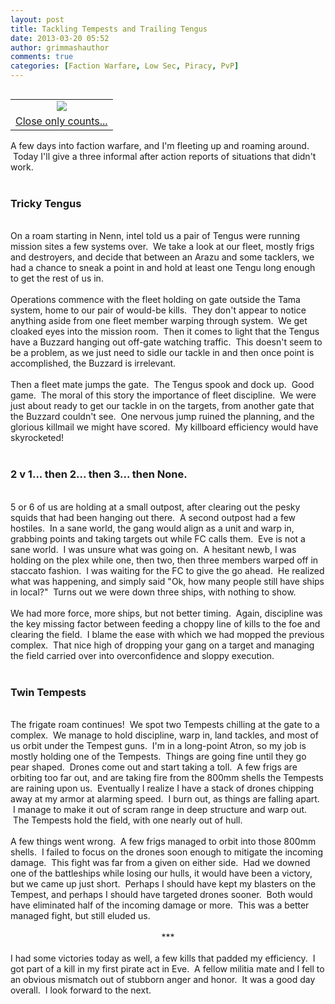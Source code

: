 ```yaml
---
layout: post
title: Tackling Tempests and Trailing Tengus
date: 2013-03-20 05:52
author: grimmashauthor
comments: true
categories: [Faction Warfare, Low Sec, Piracy, PvP]
---
```

<table cellpadding="0" cellspacing="0" style="float: right; margin-left: 1em; text-align: right;"><tbody><tr><td style="text-align: center;"><a href="http://grimmash.com/wp-content/uploads/2013/03/Horseshoes-and-Hand-Grenades-logo1.gif" style="clear: right; margin-bottom: 1em; margin-left: auto; margin-right: auto;"><img border="0" src="http://grimmash.com/wp-content/uploads/2013/03/Horseshoes-and-Hand-Grenades-logo1.gif" /></a></td></tr><tr><td style="text-align: center;"><a href="http://dorrys.com/close-only-horseshoes/" target="_blank">Close only counts...</a></td></tr></tbody></table>A few days into faction warfare, and I'm fleeting up and roaming around. &nbsp;Today I'll give a three informal after action reports of situations that didn't work.<br /><br /><h3>Tricky Tengus</h3><div><br /></div>On a roam starting in Nenn, intel told us a pair of Tengus were running mission sites a few systems over. &nbsp;We take a look at our fleet, mostly frigs and destroyers, and decide that between an Arazu and some tacklers, we had a chance to sneak a point in and hold at least one Tengu long enough to get the rest of us in.<br /><br />Operations commence with the fleet holding on gate outside the Tama system, home to our pair of would-be kills. &nbsp;They don't appear to notice anything aside from one fleet member warping through system. &nbsp;We get cloaked eyes into the mission room. &nbsp;Then it comes to light that the Tengus have a Buzzard hanging out off-gate watching traffic. &nbsp;This doesn't seem to be a problem, as we just need to sidle our tackle in and then once point is accomplished, the Buzzard is irrelevant.<br /><br />Then a fleet mate jumps the gate. &nbsp;The Tengus spook and dock up. &nbsp;Good game. &nbsp;The moral of this story the importance of fleet discipline. &nbsp;We were just about ready to get our tackle in on the targets, from another gate that the Buzzard couldn't see. &nbsp;One nervous jump ruined the planning, and the glorious killmail we might have scored. &nbsp;My killboard efficiency would have skyrocketed!<br /><br /><h3>2 v 1... then 2... then 3... then None.</h3><br />5 or 6 of us are holding at a small outpost, after clearing out the pesky squids that had been hanging out there. &nbsp;A second outpost had a few hostiles. &nbsp;In a sane world, the gang would align as a unit and warp in, grabbing points and taking targets out while FC calls them. &nbsp;Eve is not a sane world. &nbsp;I was unsure what was going on. &nbsp;A hesitant newb, I was holding on the plex while one, then two, then three members warped off in staccato fashion. &nbsp;I was waiting for the FC to give the go ahead. &nbsp;He realized what was happening, and simply said "Ok, how many people still have ships in local?" &nbsp;Turns out we were down three ships, with nothing to show.<br /><br />We had more force, more ships, but not better timing. &nbsp;Again, discipline was the key missing factor between feeding a choppy line of kills to the foe and clearing the field. &nbsp;I blame the ease with which we had mopped the previous complex. &nbsp;That nice high of dropping your gang on a target and managing the field carried over into overconfidence and sloppy execution.<br /><br /><h3>Twin Tempests</h3><br />The frigate roam continues! &nbsp;We spot two Tempests chilling at the gate to a complex. &nbsp;We manage to hold discipline, warp in, land tackles, and most of us orbit under the Tempest guns. &nbsp;I'm in a long-point Atron, so my job is mostly holding one of the Tempests. &nbsp;Things are going fine until they go pear shaped. &nbsp;Drones come out and start taking a toll. &nbsp;A few frigs are orbiting too far out, and are taking fire from the 800mm shells the Tempests are raining upon us. &nbsp;Eventually I realize I have a stack of drones chipping away at my armor at alarming speed. &nbsp;I burn out, as things are falling apart. &nbsp;I manage to make it out of scram range in deep structure and warp out. &nbsp;The Tempests hold the field, with one nearly out of hull.<br /><br />A few things went wrong. &nbsp;A few frigs managed to orbit into those 800mm shells. &nbsp;I failed to focus on the drones soon enough to mitigate the incoming damage. &nbsp;This fight was far from a given on either side. &nbsp;Had we downed one of the battleships while losing our hulls, it would have been a victory, but we came up just short. &nbsp;Perhaps I should have kept my blasters on the Tempest, and perhaps I should have targeted drones sooner. &nbsp;Both would have eliminated half of the incoming damage or more. &nbsp;This was a better managed fight, but still eluded us.<br /><br /><div style="text-align: center;">***</div><br />I had some victories today as well, a few kills that padded my efficiency. &nbsp;I got part of a kill in my first pirate act in Eve. &nbsp;A fellow militia mate and I fell to an obvious mismatch out of stubborn anger and honor. &nbsp;It was a good day overall. &nbsp;I look forward to the next.<br /><br /><br />

